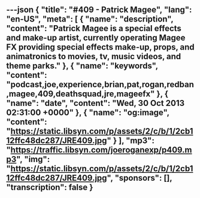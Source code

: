 ---json
{
  "title": "#409 - Patrick Magee",
  "lang": "en-US",
  "meta": [
    {
      "name": "description",
      "content": "Patrick Magee is a special effects and make-up artist, currently operating Magee FX providing special effects make-up, props, and animatronics to movies, tv, music videos, and theme parks."
    },
    {
      "name": "keywords",
      "content": "podcast,joe,experience,brian,pat,rogan,redban,magee,409,deathsquad,jre,mageefx"
    },
    {
      "name": "date",
      "content": "Wed, 30 Oct 2013 02:31:00 +0000"
    },
    {
      "name": "og:image",
      "content": "https://static.libsyn.com/p/assets/2/c/b/1/2cb112ffc48dc287/JRE409.jpg"
    }
  ],
  "mp3": "https://traffic.libsyn.com/joeroganexp/p409.mp3",
  "img": "https://static.libsyn.com/p/assets/2/c/b/1/2cb112ffc48dc287/JRE409.jpg",
  "sponsors": [],
  "transcription": false
}
---
<episode-header />

<timemark seconds="0" />

<transcribe-call-to-action />

<episode-footer />